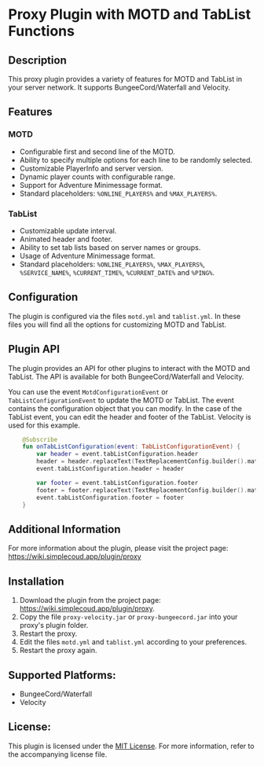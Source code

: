 # Proxy Plugin with MOTD and TabList Functions
## Description

This proxy plugin provides a variety of features for MOTD and TabList in your server network. It supports BungeeCord/Waterfall and Velocity.

## Features

### MOTD

- Configurable first and second line of the MOTD.
- Ability to specify multiple options for each line to be randomly selected.
- Customizable PlayerInfo and server version.
- Dynamic player counts with configurable range.
- Support for Adventure Minimessage format.
- Standard placeholders: `%ONLINE_PLAYERS%` and `%MAX_PLAYERS%`.

### TabList

- Customizable update interval.
- Animated header and footer.
- Ability to set tab lists based on server names or groups.
- Usage of Adventure Minimessage format.
- Standard placeholders: `%ONLINE_PLAYERS%`, `%MAX_PLAYERS%`, `%SERVICE_NAME%`, `%CURRENT_TIME%`, `%CURRENT_DATE%` and `%PING%`.

## Configuration

The plugin is configured via the files `motd.yml` and `tablist.yml`. In these files you will find all the options for customizing MOTD and TabList.

## Plugin API

The plugin provides an API for other plugins to interact with the MOTD and TabList. The API is available for both BungeeCord/Waterfall and Velocity.

You can use the event `MotdConfigurationEvent` or `TabListConfigurationEvent` to update the MOTD or TabList. The event contains the configuration object that you can modify.
In the case of the TabList event, you can edit the header and footer of the TabList. Velocity is used for this example.

```kotlin
    @Subscribe
    fun onTabListConfiguration(event: TabListConfigurationEvent) {
        var header = event.tabListConfiguration.header
        header = header.replaceText(TextReplacementConfig.builder().match("%MY_FUNNY_PLACEHOLDER%").replacement("<red>Test" + 123).build())
        event.tabListConfiguration.header = header

        var footer = event.tabListConfiguration.footer
        footer = footer.replaceText(TextReplacementConfig.builder().match("%MY_FUNNY_PLACEHOLDER%").replacement("<red>Test" + 123).build())
        event.tabListConfiguration.footer = footer
    }
```

## Additional Information

For more information about the plugin, please visit the project page: <https://wiki.simplecoud.app/plugin/proxy>

## Installation

1. Download the plugin from the project page: <https://wiki.simplecoud.app/plugin/proxy>.
2. Copy the file `proxy-velocity.jar` or `proxy-bungeecord.jar` into your proxy's plugin folder.
3. Restart the proxy.
4. Edit the files `motd.yml` and `tablist.yml` according to your preferences.
5. Restart the proxy again.

## Supported Platforms:

- BungeeCord/Waterfall
- Velocity

## License:

This plugin is licensed under the [MIT License](https://opensource.org/licenses/MIT). For more information, refer to the accompanying license file.